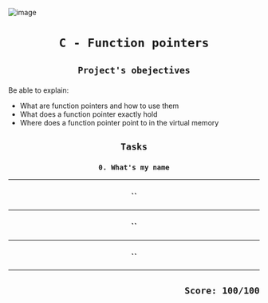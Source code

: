 ![image](https://electricalworkbook.com/wp-content/uploads/2018/08/c_pointer_function.png)

# <p align=center>`C - Function pointers`</p>
## <p align=center> `Project's obejectives` </p>
Be able to explain:
- What are function pointers and how to use them
- What does a function pointer exactly hold
- Where does a function pointer point to in the virtual memory


## <p align=center>`Tasks`</p>
### <p align=center>`0. What's my name`</p>

----------------------------------------------------
### <p align=center>``</p>

----------------------------------------------------
### <p align=center>``</p>

----------------------------------------------------
### <p align=center>``</p>

----------------------------------------------------

## <p align=right>`Score: 100/100`</p>
